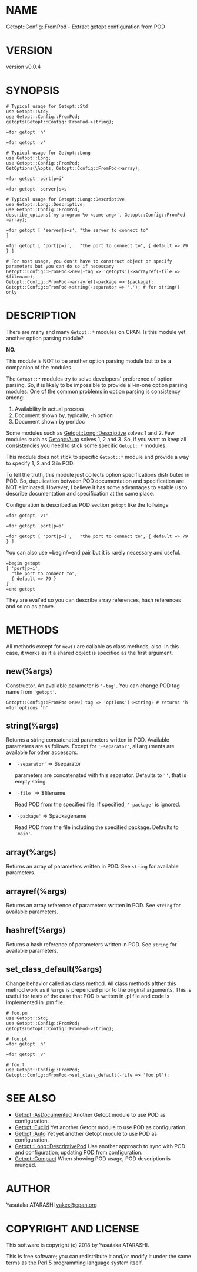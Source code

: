 # NAME

Getopt::Config::FromPod - Extract getopt configuration from POD

# VERSION

version v0.0.4

# SYNOPSIS

    # Typical usage for Getopt::Std
    use Getopt::Std;
    use Getopt::Config::FromPod;
    getopts(Getopt::Config::FromPod->string);
    
    =for getopt 'h'
    
    =for getopt 'v'

    # Typical usage for Getopt::Long
    use Getopt::Long;
    use Getopt::Config::FromPod;
    GetOptions(\%opts, Getopt::Config::FromPod->array);
    
    =for getopt 'port|p=i'
    
    =for getopt 'server|s=s'

    # Typical usage for Getopt::Long::Descriptive
    use Getopt::Long::Descriptive;
    use Getopt::Config::FromPod;
    describe_options('my-program %o <some-arg>', Getopt::Config::FromPod->array);
    
    =for getopt [ 'server|s=s', "the server to connect to"                  ]
    
    =for getopt [ 'port|p=i',   "the port to connect to", { default => 79 } ]

    # For most usage, you don't have to construct object or specify parameters but you can do so if necessary
    Getopt::Config::FromPod->new(-tag => 'getopts')->arrayref(-file => $filename);
    Getopt::Config::FromPod->arrayref(-package => $package);
    Getopt::Config::FromPod->string(-separator => ','); # for string() only

# DESCRIPTION

There are many and many `Getopt::*` modules on CPAN. Is this module yet another option parsing module?

**NO.**

This module is NOT to be another option parsing module but to be a companion of the modules.

The `Getopt::*` modules try to solve developers' preference of option parsing.
So, it is likely to be impossible to provide all-in-one option parsing modules.
One of the common problems in option parsing is consistency among:

1. Availability in actual process
2. Document shown by, typically, -h option
3. Document shown by perldoc

Some modules such as [Getopt::Long::Descriptive](https://metacpan.org/pod/Getopt::Long::Descriptive) solves 1 and 2.
Few modules such as [Getopt::Auto](https://metacpan.org/pod/Getopt::Auto) solves 1, 2 and 3.
So, if you want to keep all consistencies you need to stick some specific `Getopt::*` modules.

This module does not stick to specific `Getopt::*` module and provide a way to specify 1, 2 and 3 in POD.

To tell the truth, this module just collects option specifications distributed in POD.
So, dupulication between POD documentation and specification are NOT eliminated.
However, I believe it has some advantages to enable us to describe documentation and specification at the same place.

Configuration is described as POD section `getopt` like the follwings:

    =for getopt 'v:'

    =for getopt 'port|p=i'

    =for getopt [ 'port|p=i',   "the port to connect to", { default => 79 } ]

You can also use =begin/=end pair but it is rarely necessary and useful.

    =begin getopt
    [ 'port|p=i',
      "the port to connect to",
      { default => 79 }
    ]
    =end getopt

They are eval'ed so you can describe array references, hash references and so on as above.

# METHODS

All methods except for `new()` are callable as class methods, also.
In this case, it works as if a shared object is specified as the first argument.

## new(%args)

Constructor. An available parameter is `'-tag'`.
You can change POD tag name from `'getopt'`.

    Getopt::Config::FromPod->new(-tag => 'options')->string; # returns 'h'
    =for options 'h'

## string(%args)

Returns a string concatenated parameters written in POD.
Available parameters are as follows. Except for `'-separator'`, all arguments are available for other accessors.

- `'-separator'` => $separator

    parameters are concatenated with this separator. Defaults to `''`, that is empty string.

- `'-file'` => $filename

    Read POD from the specified file. If specified, `'-package'` is ignored.

- `'-package'` => $packagename

    Read POD from the file including the specified package. Defaults to `'main'`.

## array(%args)

Returns an array of parameters written in POD. See `string` for available parameters.

## arrayref(%args)

Returns an array reference of parameters written in POD. See `string` for available parameters.

## hashref(%args)

Returns a hash reference of parameters written in POD. See `string` for available parameters.

## set\_class\_default(%args)

Change behavior called as class method. All class methods afther this method work as if `%args` is prepended prior to the original arguments.
This is useful for tests of the case that POD is written in .pl file and code is implemented in .pm file.

    # foo.pm
    use Getopt::Std;
    use Getopt::Config::FromPod;
    getopts(Getopt::Config::FromPod->string);
    
    # foo.pl
    =for getopt 'h'
    
    =for getopt 'v'
    
    # foo.t
    use Getopt::Config::FromPod;
    Getopt::Config::FromPod->set_class_default(-file => 'foo.pl');

# SEE ALSO

- [Getopt::AsDocumented](https://metacpan.org/pod/Getopt::AsDocumented) Another Getopt module to use POD as configuration.
- [Getopt::Euclid](https://metacpan.org/pod/Getopt::Euclid) Yet another Getopt module to use POD as configuration.
- [Getopt::Auto](https://metacpan.org/pod/Getopt::Auto) Yet yet another Getopt module to use POD as configuration.
- [Getopt::Long::DescriptivePod](https://metacpan.org/pod/Getopt::Long::DescriptivePod) Use another approach to sync with POD and configuration, updating POD from configuration.
- [Getopt::Compact](https://metacpan.org/pod/Getopt::Compact) When showing POD usage, POD description is munged.

# AUTHOR

Yasutaka ATARASHI <yakex@cpan.org>

# COPYRIGHT AND LICENSE

This software is copyright (c) 2018 by Yasutaka ATARASHI.

This is free software; you can redistribute it and/or modify it under
the same terms as the Perl 5 programming language system itself.
